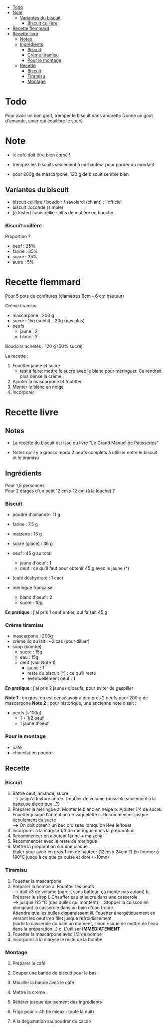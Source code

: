 
<!-- vim-markdown-toc GFM -->

* [Todo](#todo)
* [Note](#note)
    * [Variantes du biscuit](#variantes-du-biscuit)
        * [Biscuit cuillère](#biscuit-cuillère)
* [Recette flemmard](#recette-flemmard)
* [Recette livre](#recette-livre)
    * [Notes](#notes)
    * [Ingrédients](#ingrédients)
        * [Biscuit](#biscuit)
        * [Crème tiramisu](#crème-tiramisu)
        * [Pour le montage](#pour-le-montage)
    * [Recette](#recette)
        * [Biscuit](#biscuit-1)
        * [Tiramisu](#tiramisu)
        * [Montage](#montage)

<!-- vim-markdown-toc -->

# Todo

Pour avoir un bon goût, tremper le biscuit dans amaretto
Donne un gout d'amande, amer qui équilibre le sucré

# Note

- le café doit être bien corsé !
- trempez les biscuits seulement à mi-hauteur pour garder du mordant

- pour 200g de mascarpone, 120 g de biscuit semble bien

## Variantes du biscuit 
- biscuit cuillère / boudoir / savoiardi (chiant) : l'officiel
- biscuit Joconde (simple)
- (à tester) canistrellie : plus de matière en bouche

### Biscuit cuillère

Proportion ?
- oeuf      :   25%
- farine    :   35%
- sucre     :   35%
- autre     :   5%


# Recette flemmard

Pour 5 pots de confitures (diamètres 6cm - 6 cm hauteur)

Crème tiramisu
- mascarpone    :   200 g
- sucre         :   15g (subtil) - 20g (pas plus)
- oeufs         
    * jaune     :   2
    * blanc     :   2

Boudoirs achetés : 120 g (50% sucre)

La recette :
1. Fouetter jaune et sucre
    - test à faire: mettre le sucre avec le blanc pour meringuer. Ca rendrait plus dense la crème
3. Ajouter la mascarpone et fouetter
4. Monter le blanc en neige
5. Incorporer


# Recette livre
## Notes

- La recette du biscuit est issu du livre "Le Grand Manuel de Patisseries"

- Notez qu'il y a grosso modo 2 oeufs complets à utiliser entre le biscuit et le tiramisu


## Ingrédients

Pour 1,5 personnes  
Pour 2 étages d'un petit 12 cm x 12 cm (à la louche) ?

### Biscuit
- poudre d'amande       :   11  g
- farine                :   7.5 g
- maizena               :   15  g
- sucre (glace)         :   36  g
- oeuf                  :   45  g au total
    * jaune d'oeuf      :   1
    * oeuf              :   ce qu'il faut pour obtenir 45 g avec le jaune (\*)
- (café déshydraté      :   1 cac)

- meringue française
    - blanc d'oeuf  :   2
    - sucre         :   10g
    
**En pratique** : j'ai pris 1 oeuf entier, qui faisait 45 g

### Crème tiramisu
- mascarpone        :   200g
- crème liq ou lait :   ~2 cas (pour diluer)
- sirop (bombe)
    - sucre         :   15g
    - eau           :   15g
    - oeuf (voir Note 1)
        - jaune                 :   1
        - reste du biscuit (\*) :   ce qu'il reste
        - eventuellement oeuf   :   1

**En pratique** : j'ai pris 2 jaunes d'oeufs, pour éviter de gaspiller

**Note 1** : en gros, on est censé avoir à peu près 2 oeufs pour 200 g de mascarpone
**Note 2** : pour historique, une ancienne note disait :
- oeufs (~100g)
    * 1 + 1/2 oeuf
    * 1 jaune d'oeuf


### Pour le montage

- café
- chocolat en poudre

## Recette
### Biscuit

1. Battre oeuf, amande, sucre  
--> jusqu'à texture aérée. Doubler de volume (possible seulement à la batteuse électrique...?)
2. Préparer la méringue
    a. Monter le blanc en neige
    b. Ajouter 1/4 de sucre.  
       Fouetter jusque l'obtention de vaguelette
    c. Recommencer jusque écoulement du sucre  
       --> On doit obtenir un bec d'oiseau lorsqu'on lève le fouet
3. Incorporer à la maryse 1/3 de meringue dans la préparation
4. Recommencer en ajoutant farine + maizena
5. Recommencer avec le reste de meringue
6. Mettre la préparation sur une plaque  
   Etaler pour avoir en gros 1 cm de hauteur (12cm x 24cm ?)
   En fourner à 180°C jusqu'à ce que ça cuise et dore (~10mn)

### Tiramisu

1. Fouetter la mascarpone
2. Préparer la bombe
    a. Fouetter les oeufs  
       --> doit x3 de volume (pareil, sans batteur, ça monte pas autant)
    b. Préparer le sirop
        i. Chauffer eau et sucre dans une casserole  
           --> jusque 115 °C (des bulles qui montent)
        ii. Stopper la cuisson en plongeant la casserole dans un bain d'eau froide  
            Attendre que les bulles disparaissent
        iii. Fouetter énergétiquement en versant les oeufs en filet jusque refroidissement  
             (sortir la casserole du bain un moment, sinon risque de mettre de l'eau dans la préparation...)
    c. L'utiliser **IMMEDIATEMENT**
3. Fouetter la mascarpone avec 1/3 de bombe
4. Incorporer à la maryse le reste de la bombe

### Montage

1. Préparer le café
2. Couper une bande de biscuit pour le bas
3. Mouiller la bande avec le café
4. Mettre la crème
5. Réitérer jusque épuisement des ingrédients
6. Frigo pour > 4h (le mieux : toute la nuit)

7. A la dégustation saupoudrer de cacao

